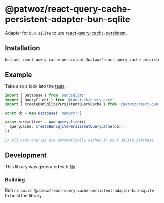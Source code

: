 # @patwoz/react-query-cache-persistent-adapter-bun-sqlite

Adapter for `bun:sqlite` to use [react-query-cache-persistent](../../README.md).

## Installation

```sh
bun add react-query-cache-persistent @patwoz/react-query-cache-persistent-adapter-bun-sqlite
```

## Example

Take also a look into the [tests](./src/lib/adapter-bun-sqlite.test.ts).

```ts
import { Database } from 'bun:sqlite'
import { QueryClient } from '@tanstack/query-core'
import { createBunSqlitePersistentQueryCache } from '@patwoz/react-query-cache-persistent-adapter-bun-sqlite'

const db = new Database(':memory:')

const queryClient = new QueryClient({
  queryCache: createBunSqlitePersistentQueryCache(db),
})

// All your queries are automatically cached in your sqlite database
```

## Development

This library was generated with [Nx](https://nx.dev).

### Building

Run `nx build @patwoz/react-query-cache-persistent-adapter-bun-sqlite` to build the library.
